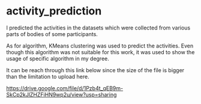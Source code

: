 # activity_prediction
I predicted the activities in the datasets which were collected from various parts of bodies of some participants.

As for algorithm, KMeans clustering was used to predict the activities. Even though this algorithm was not suitable for this work, it was used to show the usage of specific algorithm in my degree.



It can be reach through this link below since the size of the file is bigger than the limitation to upload here.

https://drive.google.com/file/d/1Pzb4t_qEB9m-SkCp2kJlZHZFiHN9wp2u/view?usp=sharing
